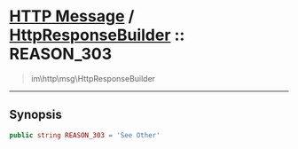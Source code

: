 # [HTTP Message](http.md) / [HttpResponseBuilder](http-HttpResponseBuilder.md) :: REASON_303
 > im\http\msg\HttpResponseBuilder
____

## Synopsis
```php
public string REASON_303 = 'See Other'
```
